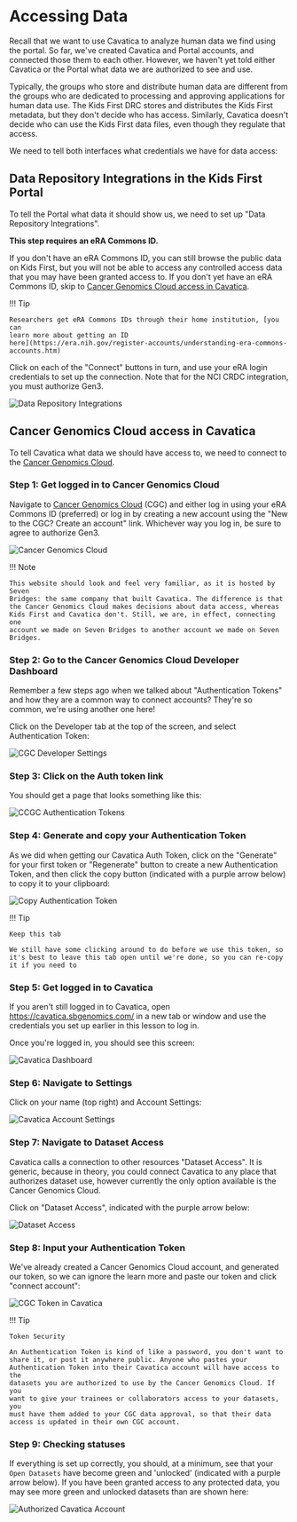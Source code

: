 # Accessing Data

Recall that we want to use Cavatica to analyze human data we find using
the portal. So far, we've created Cavatica and Portal accounts, and
connected those them to each other. However, we haven't yet told either
Cavatica or the Portal what data we are authorized to see and use.

Typically, the groups who store and distribute human data are different
from the groups who are dedicated to processing and approving
applications for human data use. The Kids First DRC stores and distributes the Kids First metadata, but they don't decide who has access. Similarly, Cavatica doesn't decide who can use the Kids First data files, even though they regulate that access.

We need to tell both interfaces what credentials we have for data access:

## Data Repository Integrations in the Kids First Portal

To tell the Portal what data it should show us, we need to set up "Data
Repository Integrations".

**This step requires an eRA Commons ID.**

If you don't have an eRA Commons ID,
you can still browse the public data on Kids First, but you will not
be able to access any controlled access data that you may have been
granted access to. If you don't yet have an eRA Commons ID, skip to
[Cancer Genomics Cloud access in Cavatica](https://cfde-training-and-engagement.readthedocs-hosted.com/en/preview/Kids-First/Setting-up-your-KF-Portal-Permissions/KF_4_AccessingData/#cancer-genomics-cloud-access-in-cavatica).

!!! Tip

    Researchers get eRA Commons IDs through their home institution, [you can
    learn more about getting an ID
    here](https://era.nih.gov/register-accounts/understanding-era-commons-accounts.htm)

Click on each of the "Connect" buttons in turn, and use your
eRA login credentials to set up the connection. Note that for the NCI
CRDC integration, you must authorize Gen3.

![Data Repository Integrations](../../../images/KidsFirstPortal_10.png "Data Repository Integrations")

## Cancer Genomics Cloud access in Cavatica

To tell Cavatica what data we should have access to, we need to connect
to the [Cancer Genomics Cloud](http://www.cancergenomicscloud.org/).

### Step 1: Get logged in to Cancer Genomics Cloud

Navigate to [Cancer Genomics Cloud](http://www.cancergenomicscloud.org/) (CGC)
and either log in using your eRA Commons ID (preferred) or log in by
creating a new account using the "New to the CGC? Create an
account" link. Whichever way you log in, be sure to agree to
authorize Gen3.

![Cancer Genomics Cloud](../../../images/CGC_1.png "Cancer Genomics Cloud")

!!! Note

    This website should look and feel very familiar, as it is hosted by Seven
    Bridges: the same company that built Cavatica. The difference is that
    the Cancer Genomics Cloud makes decisions about data access, whereas
    Kids First and Cavatica don't. Still, we are, in effect, connecting one
    account we made on Seven Bridges to another account we made on Seven
    Bridges.

### Step 2: Go to the Cancer Genomics Cloud Developer Dashboard

Remember a few steps ago when we talked about "Authentication Tokens"
and how they are a common way to connect accounts? They're so common,
we're using another one here!

Click on the Developer tab at the top of the screen, and select
Authentication Token:

![CGC Developer Settings](../../../images/CGC_2.png "CGC Developer Settings")

### Step 3: Click on the Auth token link

You should get a page that looks something like this:

![CCGC Authentication Tokens](../../../images/CGC_5.png "CCGC Authentication Tokens")

### Step 4: Generate and copy your Authentication Token

As we did when getting our Cavatica Auth Token, click on the
"Generate" for your first token or "Regenerate" button to create a new Authentication Token,
and then click the copy button (indicated with a purple arrow below) to
copy it to your clipboard:

![Copy Authentication Token](../../../images/CGC_6.png "Copy Authentication Token")

!!! Tip

    Keep this tab

    We still have some clicking around to do before we use this token, so
    it's best to leave this tab open until we're done, so you can re-copy
    it if you need to


### Step 5: Get logged in to Cavatica

If you aren't still logged in to Cavatica, open
<https://cavatica.sbgenomics.com/> in a new tab or window and use the
credentials you set up earlier in this lesson to log in.

Once you're logged in, you should see this screen:

![Cavatica Dashboard](../../../images/Cavatica_7.png "Cavatica Dashboard")

### Step 6: Navigate to Settings

Click on your name (top right) and Account Settings:

![Cavatica Account Settings](../../../images/Cavatica_8.png "Cavatica Account Settings")

### Step 7: Navigate to Dataset Access

Cavatica calls a connection to other resources "Dataset Access". It is
generic, because in theory, you could connect Cavatica to any place that
authorizes dataset use, however currently the only option available is
the Cancer Genomics Cloud.

Click on "Dataset Access", indicated with the purple arrow below:

![Dataset Access](../../../images/Cavatica_9.png "Dataset Access")

### Step 8: Input your Authentication Token

We've already created a Cancer Genomics Cloud account, and generated
our token, so we can ignore the learn more and paste our token and click
"connect account":

![CGC Token in Cavatica](../../../images/Cavatica_10.png "CGC Token in Cavatica")

!!! Tip

    Token Security

    An Authentication Token is kind of like a password, you don't want to
    share it, or post it anywhere public. Anyone who pastes your
    Authentication Token into their Cavatica account will have access to the
    datasets you are authorized to use by the Cancer Genomics Cloud. If you
    want to give your trainees or collaborators access to your datasets, you
    must have them added to your CGC data approval, so that their data
    access is updated in their own CGC account.


### Step 9: Checking statuses

If everything is set up correctly, you should, at a minimum, see that
your `Open Datasets` have become green and 'unlocked'
(indicated with a purple arrow below). If you have been granted access
to any protected data, you may see more green and unlocked datasets than
are shown here:

![Authorized Cavatica Account](../../../images/Cavatica_11.png "Authorized Cavatica Account")

